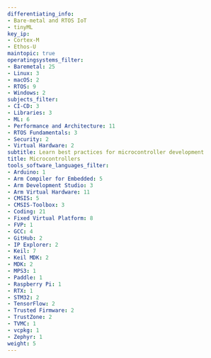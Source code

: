 ```yaml
---
differentiating_info:
- Bare-metal and RTOS IoT
- tinyML
key_ip:
- Cortex-M
- Ethos-U
maintopic: true
operatingsystems_filter:
- Baremetal: 25
- Linux: 3
- macOS: 2
- RTOS: 9
- Windows: 2
subjects_filter:
- CI-CD: 3
- Libraries: 3
- ML: 6
- Performance and Architecture: 11
- RTOS Fundamentals: 3
- Security: 2
- Virtual Hardware: 2
subtitle: Learn best practices for microcontroller development
title: Microcontrollers
tools_software_languages_filter:
- Arduino: 1
- Arm Compiler for Embedded: 5
- Arm Development Studio: 3
- Arm Virtual Hardware: 11
- CMSIS: 5
- CMSIS-Toolbox: 3
- Coding: 21
- Fixed Virtual Platform: 8
- FVP: 1
- GCC: 4
- GitHub: 2
- IP Explorer: 2
- Keil: 7
- Keil MDK: 2
- MDK: 2
- MPS3: 1
- Paddle: 1
- Raspberry Pi: 1
- RTX: 1
- STM32: 2
- TensorFlow: 2
- Trusted Firmware: 2
- TrustZone: 2
- TVMC: 1
- vcpkg: 1
- Zephyr: 1
weight: 5
---
```


